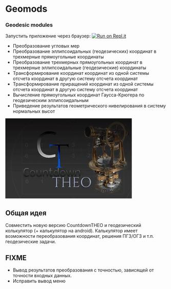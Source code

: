 # Geomods
### Geodesic modules

Запустить приложение через браузер: [![Run on Repl.it](https://repl.it/badge/github/maxmyslivets/Geomods)](https://Geomods.maxmyslivets.repl.run)

* Преобразование угловых мер
* Преобразование эллипсоидальных (геодезических) координат в трехмерные прямоугольные координаты
* Преобразование трехмерных прямоугольных координат в трехмерные эллипсоидальные (геодезические) координаты
* Трансформирование координат координат из одной системы отсчета координат в другую систему отсчета координат
* Трансформирование приращений координат из одной системы отсчета координат в другую систему отсчета координат
* Вычисление прямоугольных координат Гаусса-Крюгера по геодезическим эллипсоидальным
* Приведение результатов геометрического нивелирования в систему нормальных высот

![Image alt](https://github.com/maxmyslivets/Geomods/raw/master/image/readme_1.gif)

## Общая идея
Совместить новую версию CountdownTHEO и геодезический колькулятор (+ калькулятор на android).
Калькулятор имеет возможности переобразования координат, решения ПГЗ/ОГЗ и т.п. геодезические задачи.

## FIXME
* Вывод результатов преобразования с точностью, зависящей от точности входных данных.
* Исправить вывод меню
